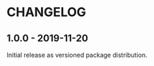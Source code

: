 CHANGELOG
=========

1.0.0 - 2019-11-20
------------------

Initial release as versioned package distribution.

